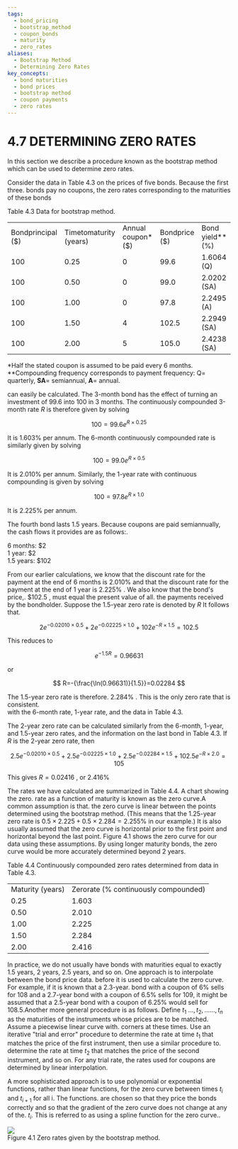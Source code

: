 ```yaml
---
tags:
  - bond_pricing
  - bootstrap_method
  - coupon_bonds
  - maturity
  - zero_rates
aliases:
  - Bootstrap Method
  - Determining Zero Rates
key_concepts:
  - bond maturities
  - bond prices
  - bootstrap method
  - coupon payments
  - zero rates
---
```


# 4.7 DETERMINING ZERO RATES  

In this section we describe a procedure known as the bootstrap method which can be used to determine zero rates.  

Consider the data in Table 4.3 on the prices of five bonds. Because the first three. bonds pay no coupons, the zero rates corresponding to the maturities of these bonds  

Table 4.3 Data for bootstrap method.   


<html><body><table><tr><td>Bondprincipal ($)</td><td>Timetomaturity (years)</td><td>Annual coupon* ($)</td><td>Bondprice ($)</td><td>Bond yield** (%)</td></tr><tr><td>100</td><td>0.25</td><td>0</td><td>99.6</td><td>1.6064 (Q)</td></tr><tr><td>100</td><td>0.50</td><td>0</td><td>99.0</td><td>2.0202 (SA)</td></tr><tr><td>100</td><td>1.00</td><td>0</td><td>97.8</td><td>2.2495 (A)</td></tr><tr><td>100</td><td>1.50</td><td>4</td><td>102.5</td><td>2.2949 (SA)</td></tr><tr><td>100</td><td>2.00</td><td>5</td><td>105.0</td><td>2.4238 (SA)</td></tr></table></body></html>

\*Half the stated coupon is assumed to be paid every 6 months. \*\*Compounding frequency corresponds to payment frequency: ${\mathrm{Q}}=$ quarterly, $\mathbf{SA}=$ semiannual, $\mathbf{A}=$ annual.  

can easily be calculated. The 3-month bond has the effect of turning an investment of 99.6 into 100 in 3 months. The continuously compounded 3-month rate $R$ is therefore given by solving  

$$
100=99.6e^{R\times0.25}
$$  

It is $1.603\%$ per annum. The 6-month continuously compounded rate is similarly given by solving  

$$
100=99.0e^{R\times0.5}
$$  

It is $2.010\%$ per annum. Similarly, the 1-year rate with continuous compounding is given by solving  

$$
100=97.8e^{R\times1.0}
$$  

It is $2.225\%$ per annum.  

The fourth bond lasts 1.5 years. Because coupons are paid semiannually, the cash flows it provides are as follows:.  

6 months: $\$2$   
1 year: $\$2$   
1.5 years: $\$102$  

From our earlier calculations, we know that the discount rate for the payment at the end of 6 months is $2.010\%$ and that the discount rate for the payment at the end of 1 year is $2.225\%$ . We also know that the bond's price,. $\$102.5$ , must equal the present value of all. the payments received by the bondholder. Suppose the 1.5-year zero rate is denoted by $R$ It follows that.  

$$
2e^{-0.02010\times0.5}+2e^{-0.02225\times1.0}+102e^{-R\times1.5}=102.5
$$  

This reduces to  

$$
e^{-1.5R}=0.96631
$$  

or  

$$
R=-{\frac{\ln(0.96631)}{1.5}}=0.02284
$$  

The 1.5-year zero rate is therefore. $2.284\%$ . This is the only zero rate that is consistent.   
with the 6-month rate, 1-year rate, and the data in Table 4.3.  

The 2-year zero rate can be calculated similarly from the 6-month, 1-year, and 1.5-year zero rates, and the information on the last bond in Table 4.3. If $R$ is the 2-year zero rate, then  

$$
2.5e^{-0.02010\times0.5}+2.5e^{-0.02225\times1.0}+2.5e^{-0.02284\times1.5}+102.5e^{-R\times2.0}=105
$$  

This gives $R=0.02416$ , or $2.416\%$  

The rates we have calculated are summarized in Table 4.4. A chart showing the zero. rate as a function of maturity is known as the zero curve.A common assumption is that. the zero curve is linear between the points determined using the bootstrap method. (This means that the 1.25-year zero rate is $0.5\times2.225+0.5\times2.284=2.255\%$ in our example.) It is also usually assumed that the zero curve is horizontal prior to the first point and horizontal beyond the last point. Figure 4.1 shows the zero curve for our data using these assumptions. By using longer maturity bonds, the zero curve would be more accurately determined beyond 2 years.  

Table 4.4 Continuously compounded zero rates determined from data in Table 4.3.   


<html><body><table><tr><td>Maturity (years)</td><td>Zerorate (% continuously compounded)</td></tr><tr><td>0.25</td><td>1.603</td></tr><tr><td>0.50</td><td>2.010</td></tr><tr><td>1.00</td><td>2.225</td></tr><tr><td>1.50</td><td>2.284</td></tr><tr><td>2.00</td><td>2.416</td></tr></table></body></html>  

In practice, we do not usually have bonds with maturities equal to exactly 1.5 years, 2 years, 2.5 years, and so on. One approach is to interpolate between the bond price data. before it is used to calculate the zero curve. For example, if it is known that a 2.3-year. bond with a coupon of $6\%$ sells for 108 and a 2.7-year bond with a coupon of $6.5\%$ sells for 109, it might be assumed that a 2.5-year bond with a coupon of $6.25\%$ would sell for 108.5.Another more general procedure is as follows. Define $t_{1}$ $\ldots,t_{2},\ldots\ldots,t_{n}$ as the maturities of the instruments whose prices are to be matched. Assume a piecewise linear curve with. corners at these times. Use an iterative "trial and error" procedure to determine the rate at time $t_{1}$ that matches the price of the first instrument, then use a similar procedure to. determine the rate at time $t_{2}$ that matches the price of the second instrument, and so on. For any trial rate, the rates used for coupons are determined by linear interpolation.  

A more sophisticated approach is to use polynomial or exponential functions, rather than linear functions, for the zero curve between times $t_{i}$ and $t_{i+1}$ for all i. The functions. are chosen so that they price the bonds correctly and so that the gradient of the zero curve does not change at any of the. $t_{i}.$ This is referred to as using a spline function for the zero curve..  

![](311c6934218c617b2c09737f73581d9380f06ddfddc88d57ea7b576823003f51.jpg)  
Figure 4.1 Zero rates given by the bootstrap method.  
